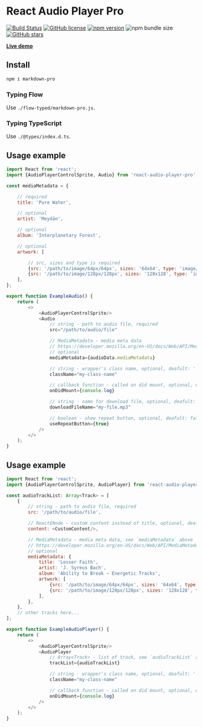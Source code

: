 # React Audio Player Pro

[![Build Status](https://travis-ci.org/webbestmaster/react-audio-player-pro.svg?branch=master)](https://travis-ci.org/github/webbestmaster/react-audio-player-pro)
[![GitHub license](https://img.shields.io/npm/l/react-audio-player-pro)](https://github.com/webbestmaster/react-audio-player-pro/blob/master/license)
[![npm version](https://img.shields.io/npm/v/react-audio-player-pro.svg?style=flat)](https://www.npmjs.com/package/react-audio-player-pro)
![npm bundle size](https://img.shields.io/bundlephobia/minzip/react-audio-player-pro)
[![GitHub stars](https://img.shields.io/github/stars/webbestmaster/react-audio-player-pro?style=social&maxAge=2592000)](https://github.com/webbestmaster/react-audio-player-pro/)


**[Live demo](http://webbestmaster.github.io/audio-player)**


## Install

```bash
npm i markdown-pro
```


### Typing Flow

Use `./flow-typed/markdown-pro.js`.


### Typing TypeScript

Use `./@types/index.d.ts`.


## Usage example <Audio/>

```javascript
import React from 'react';
import {AudioPlayerControlSprite, Audio} from 'react-audio-player-pro';

const mediaMetadata = {

    // required
    title: 'Pure Water',

    // optional
    artist: 'Meydän',

    // optional
    album: 'Interplanetary Forest',

    // optional
    artwork: [

        // src, sizes and type is required
        {src: '/path/to/image/64px/64px', sizes: '64x64', type: 'image/png'},
        {src: '/path/to/image/128px/128px', sizes: '128x128', type: 'image/png'},
    ],
};

export function ExampleAudio() {
    return (
        <>
            <AudioPlayerControlSprite/>
            <Audio
                // string - path to audio file, required
                src="/path/to/audio/file"

                // MediaMetadata - media meta data
                // https://developer.mozilla.org/en-US/docs/Web/API/MediaMetadata/MediaMetadata
                // optional
                mediaMetadata={audioData.mediaMetadata}

                // string - wrapper's class name, optional, deafult: ''
                className="my-class-name"

                // callback function - called on did mount, optional, default: noop
                onDidMount={console.log}

                // string - name for download file, optional, deafult: <src>
                downloadFileName="my-file.mp3"

                // boolean - show repeat button, optional, deafult: false
                useRepeatButton={true}
            />
        </>
    );
}
```


## Usage example <AudioPlayer/>

```javascript
import React from 'react';
import {AudioPlayerControlSprite, AudioPlayer} from 'react-audio-player-pro';

const audioTrackList: Array<Track> = [
    {
        // string - path to audio file, required
        src: '/path/to/audio/file',

        // React$Node - custom content instead of title, optional, deafult: <title> or <src>
        content: <CustomContent/>,

        // MediaMetadata - media meta data, see `mediaMetadata` above
        // https://developer.mozilla.org/en-US/docs/Web/API/MediaMetadata/MediaMetadata
        // optional
        mediaMetadata: {
            title: 'Lesser Faith',
            artist: 'J. Syreus Bach',
            album: 'Ability to Break ~ Energetic Tracks',
            artwork: [
                {src: '/path/to/image/64px/64px', sizes: '64x64', type: 'image/png'},
                {src: '/path/to/image/128px/128px', sizes: '128x128', type: 'image/png'},
            ],
        },
    },
    // other tracks here...
];

export function ExampleAudioPlayer() {
    return (
        <>
            <AudioPlayerControlSprite/>
            <AudioPlayer
                // Array<Track> - list of track, see `audioTrackList` above, required
                trackList={audioTrackList}

                // string - wrapper's class name, optional, deafult: ''
                className="my-class-name"

                // callback function - called on did mount, optional, default: noop
                onDidMount={console.log}
            />
        </>
    );
}
```
